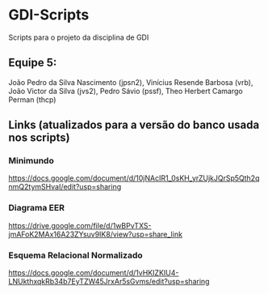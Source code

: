 # GDI-Scripts
Scripts para o projeto da disciplina de GDI

## Equipe 5:
João Pedro da Silva Nascimento (jpsn2),
Vinícius Resende Barbosa (vrb),
João Victor da Silva (jvs2),
Pedro Sávio (pssf),
Theo Herbert Camargo Perman (thcp)

## Links (atualizados para a versão do banco usada nos scripts)
### Minimundo
https://docs.google.com/document/d/10jNAcIR1_0sKH_yrZUjkJQrSp5Qth2qnmQ2tymSHvaI/edit?usp=sharing

### Diagrama EER
https://drive.google.com/file/d/1wBPvTXS-jmAFoK2MAx16A23ZYsuv9IK8/view?usp=share_link

### Esquema Relacional Normalizado
https://docs.google.com/document/d/1vHKIZKIU4-LNUkthxqkRb34b7EyTZW45JrxAr5sGvms/edit?usp=sharing
